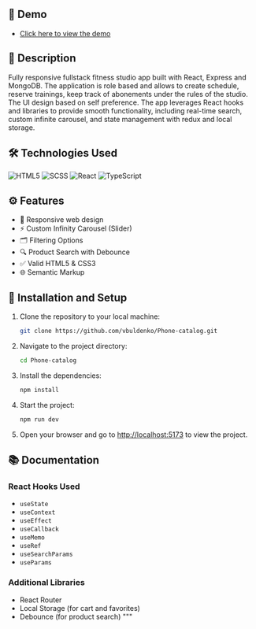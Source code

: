 ## 🚀 Demo

- [Click here to view the demo](https://intensity-studio.onrender.com/)

## 📖 Description

Fully responsive fullstack fitness studio app built with React, Express and MongoDB. The application is role based and allows to create schedule, reserve trainings, keep track of abonements under the rules of the studio. The UI design based on self preference. The app leverages React hooks and libraries to provide smooth functionality, including real-time search, custom infinite carousel, and state management with redux and local storage.

## 🛠️ Technologies Used
![HTML5](https://img.shields.io/badge/html5-%23E34F26.svg?style=for-the-badge&logo=html5&logoColor=white)
![SCSS](https://img.shields.io/badge/SCSS-hotpink.svg?style=for-the-badge&logo=SASS&logoColor=white)
![React](https://img.shields.io/badge/react-%2320232a.svg?style=for-the-badge&logo=react&logoColor=%2361DAFB)
![TypeScript](https://img.shields.io/badge/typescript-%23007ACC.svg?style=for-the-badge&logo=typescript&logoColor=white)


## ⚙️ Features

- 📱 Responsive web design
- ⚡️ Custom Infinity Carousel (Slider)
- 🗂️ Filtering Options
- 🔍 Product Search with Debounce
- ✅ Valid HTML5 & CSS3
- 🌐 Semantic Markup


## 🔧 Installation and Setup

1. Clone the repository to your local machine:
   ```bash
   git clone https://github.com/vbuldenko/Phone-catalog.git
   ```
2. Navigate to the project directory:
   ```bash
   cd Phone-catalog
   ```
3. Install the dependencies:
   ```bash
   npm install
   ```
4. Start the project:
   ```bash
   npm run dev
   ```
5. Open your browser and go to [http://localhost:5173](http://localhost:5173) to view the project.

## 📚 Documentation

### React Hooks Used

- `useState`
- `useContext`
- `useEffect`
- `useCallback`
- `useMemo`
- `useRef`
- `useSearchParams`
- `useParams`

### Additional Libraries

- React Router
- Local Storage (for cart and favorites)
- Debounce (for product search)
"""
